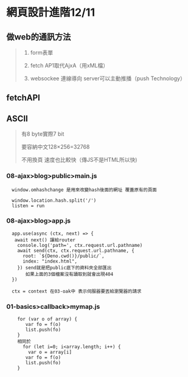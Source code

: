 # 網頁設計進階12/11

## 做web的通訊方法 
>1. form表單 
>
>2. fetch AP1取代AjxA（用xML檔） 
>
>3. websockee 連線導向 server可以主動推播（push Technology） 
 
## fetchAPI 
 
## ASCII 
>有8 byte實際7 bit 
>
>要容納中文128×256=32768 
>
>不用換頁 速度也比較快（傳JS不是HTML所以快)


### 08-ajax>blog>public>main.js

      window.omhashchange 是用來改變hash後面的網址 覆蓋原有的頁面

      window.location.hash.split('/')
      listen = run 

### 08-ajax>blog>app.js

      app.use(async (ctx, next) => {
       await next() 讓給router
        console.log('path=', ctx.request.url.pathname)
        await send(ctx, ctx.request.url.pathname, {
          root: `${Deno.cwd()}/public/`,
          index: "index.html",
        }) send就是把public底下的資料夾全部匯出
           如果上面的3個檔案沒有讀取到就會出現404
      })

      ctx = context 在03-oak中 表示伺服器要丟給瀏覽器的請求


### 01-basics>callback>mymap.js

        for (var o of array) {
           var fo = f(o)
           list.push(fo)
        }
        相同於
          for (let i=0; i<array.length; i++) {
            var o = array[i]
           var fo = f(o)
           list.push(fo)
        }
